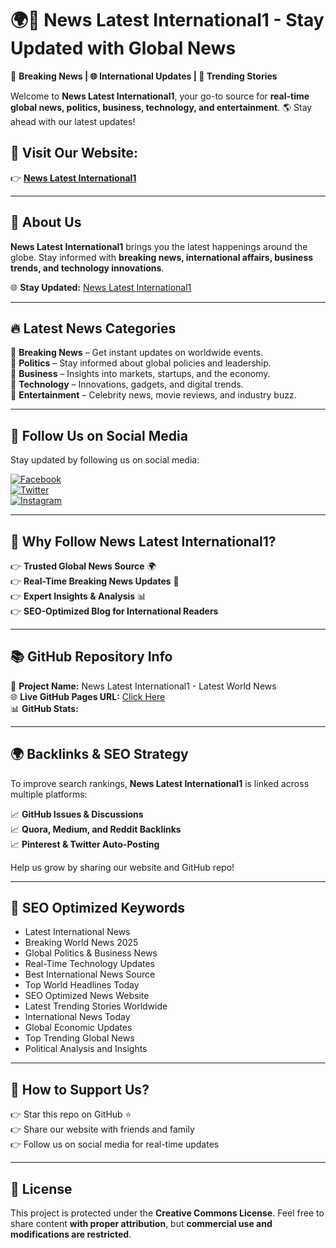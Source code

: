 


# 🌍📰 News Latest International1 - Stay Updated with Global News

🔴 **Breaking News | 🌐 International Updates | 🚀 Trending Stories**

Welcome to **News Latest International1**, your go-to source for **real-time global news, politics, business, technology, and entertainment**. 🌎 Stay ahead with our latest updates!

## 🔗 Visit Our Website:
👉 **[News Latest International1](https://newslatestinternational1.blogspot.com/)**

---

## 📰 About Us

**News Latest International1** brings you the latest happenings around the globe. Stay informed with **breaking news, international affairs, business trends, and technology innovations**.

🌐 **Stay Updated:** [News Latest International1](https://newslatestinternational1.blogspot.com/)

---

## 🔥 Latest News Categories

📌 **Breaking News** – Get instant updates on worldwide events.  
📌 **Politics** – Stay informed about global policies and leadership.  
📌 **Business** – Insights into markets, startups, and the economy.  
📌 **Technology** – Innovations, gadgets, and digital trends.  
📌 **Entertainment** – Celebrity news, movie reviews, and industry buzz.

---

## 📢 Follow Us on Social Media  
Stay updated by following us on social media:

[![Facebook](https://img.shields.io/badge/Facebook-1877F2?style=for-the-badge&logo=facebook&logoColor=white)](https://www.facebook.com/Awaisi777)  
[![Twitter](https://img.shields.io/badge/Twitter-1DA1F2?style=for-the-badge&logo=twitter&logoColor=white)](https://twitter.com/Jamil0348)  
[![Instagram](https://img.shields.io/badge/Instagram-E4405F?style=for-the-badge&logo=instagram&logoColor=white)](https://www.instagram.com/usman.rehan1/)  

---

## 📌 Why Follow **News Latest International1**?

👉 **Trusted Global News Source** 🌍  
👉 **Real-Time Breaking News Updates** 🚀  
👉 **Expert Insights & Analysis** 📊  
👉 **SEO-Optimized Blog for International Readers**  

---

## 📚 GitHub Repository Info

🎨 **Project Name:** News Latest International1 - Latest World News  
🌐 **Live GitHub Pages URL:** [Click Here](https://jamil-39.github.io/News-Latest-International1-Latest-World-News/)  
📊 **GitHub Stats:**

---

## 🌍 Backlinks & SEO Strategy

To improve search rankings, **News Latest International1** is linked across multiple platforms:

📈 **GitHub Issues & Discussions**  
📈 **Quora, Medium, and Reddit Backlinks**  
📈 **Pinterest & Twitter Auto-Posting**  

Help us grow by sharing our website and GitHub repo!

---

## 🚀 SEO Optimized Keywords

- Latest International News  
- Breaking World News 2025  
- Global Politics & Business News  
- Real-Time Technology Updates  
- Best International News Source  
- Top World Headlines Today  
- SEO Optimized News Website  
- Latest Trending Stories Worldwide  
- International News Today  
- Global Economic Updates  
- Top Trending Global News  
- Political Analysis and Insights  

---

## 🐝 How to Support Us?

👉 Star this repo on GitHub ⭐  
👉 Share our website with friends and family  
👉 Follow us on social media for real-time updates  

---

## 💚 License

This project is protected under the **Creative Commons License**. Feel free to share content **with proper attribution**, but **commercial use and modifications are restricted**.








